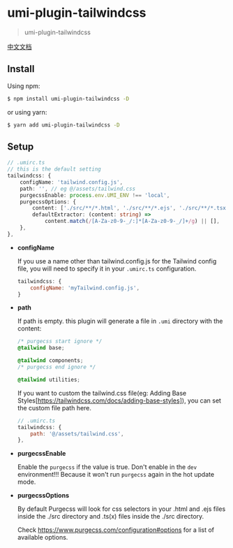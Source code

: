 # umi-plugin-tailwindcss

> umi-plugin-tailwindcss

[中文文档](https://github.com/dewfall123/umi-plugin-tailwindcss/blob/master/README.CN.md)

## Install

Using npm:

```bash
$ npm install umi-plugin-tailwindcss -D
```

or using yarn:

```bash
$ yarn add umi-plugin-tailwindcss -D
```

## Setup
```ts
// .umirc.ts
// this is the default setting
tailwindcss: {
    configName: 'tailwind.config.js',
    path: '', // eg @/assets/tailwind.css
    purgecssEnable: process.env.UMI_ENV !== 'local',
    purgecssOptions: {
        content: ['./src/**/*.html', './src/**/*.ejs', './src/**/*.tsx', './src/**/*.ts'],
        defaultExtractor: (content: string) =>
            content.match(/[A-Za-z0-9-_/:]*[A-Za-z0-9-_/]+/g) || [],
    },
},
```

- **configName**
  
    If you use a name other than tailwind.config.js for the Tailwind config file, you will need to specify it in your `.umirc.ts` configuration.
    ```js
    tailwindcss: {
        configName: 'myTailwind.config.js',
    }
    ```
- **path**
  
    If path is empty. this plugin will generate a file in `.umi` directory with the content:
    ```css
    /* purgecss start ignore */
    @tailwind base;

    @tailwind components;
    /* purgecss end ignore */

    @tailwind utilities;
    ```

    If you want to custom the tailwind.css file(eg: Adding Base Styles[https://tailwindcss.com/docs/adding-base-styles]), you can set the custom file path here.
    ```js
    // .umirc.ts
    tailwindcss: {
        path: '@/assets/tailwind.css',
    },
    ```

- **purgecssEnable**
  
    Enable the `purgecss` if the value is true. Don't enable in the `dev` environment!!! Because it won't run `purgecss` again in the hot update mode.

- **purgecssOptions**
  
    By default Purgecss will look for css selectors in your .html and .ejs files inside the ./src directory and .ts(x) files inside the ./src directory.

    Check https://www.purgecss.com/configuration#options for a list of available options.